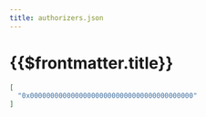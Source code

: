 ```yaml
---
title: authorizers.json
---
```


# {{$frontmatter.title}}

```json
[
  "0x0000000000000000000000000000000000000000"
]
```

